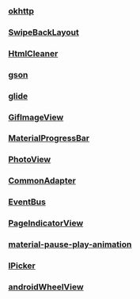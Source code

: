 ### <a href="https://github.com/square/okhttp">okhttp</a>
### <a href="https://github.com/ikew0ng/SwipeBackLayout">SwipeBackLayout</a>
### <a href="http://htmlcleaner.sourceforge.net/">HtmlCleaner</a>
### <a href="https://github.com/google/gson">gson</a>
### <a href="https://github.com/bumptech/glide">glide</a>
### <a href="https://github.com/felipecsl/GifImageView">GifImageView</a>
### <a href="https://github.com/DreaminginCodeZH/MaterialProgressBar">MaterialProgressBar</a>
### <a href="https://github.com/chrisbanes/PhotoView">PhotoView</a>
### <a href="https://github.com/tianzhijiexian/CommonAdapter">CommonAdapter</a>
### <a href="https://github.com/greenrobot/EventBus/">EventBus</a>
### <a href="https://github.com/romandanylyk/PageIndicatorView">PageIndicatorView</a>
### <a href="https://github.com/alexjlockwood/adp-path-morph-pause-to-pause">material-pause-play-animation</a>
### <a href="https://github.com/liuguangqiang/IPicker">IPicker</a>
### <a href="https://github.com/weidongjian/androidWheelView">androidWheelView</a>
